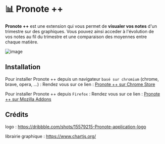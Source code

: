 # 📊 Pronote ++
**Pronote ++** est une extension  qui vous permet de **visualer vos notes** d'un trimestre sur des graphiques. Vous pouvez ainsi acceder à l'évolution de vos notes au fil du trimestre et une comparaison des moyennes entre chaque matière.

![image](https://user-images.githubusercontent.com/80203026/204807417-06567f0b-5d8d-4949-bcfb-809e90ef2281.png)

## Installation
Pour installer Pronote ++ depuis un navigateur `basé sur chromium` (chrome, brave, opera, ...) :
Rendez vous sur ce lien : [Pronote ++ sur Chrome Store](https://chrome.google.com/webstore/detail/pronote/ "Chrome Web Store")

Pour installer Pronote ++ depuis `Firefox` :
Rendez vous sur ce lien : [Pronote ++ sur Mozilla Addons](https://addons.mozilla.org/fr/firefox/addon/pronote/ "Mozilla Addons")

## Crédits
logo : https://dribbble.com/shots/15579215-Pronote-application-logo

librairie graphique : https://www.chartjs.org/
